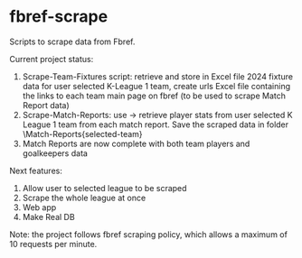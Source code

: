 # fbref-scrape

Scripts to scrape data from Fbref. 

Current project status:
1) Scrape-Team-Fixtures script: retrieve and store in Excel file 2024 fixture data for user selected K-League 1 team, create urls Excel file containing the links to each team main page on fbref (to be used to scrape Match Report data)
2) Scrape-Match-Reports: use -> retrieve player stats from user selected K League 1 team from each match report. Save the scraped data in folder \Match-Reports\{selected-team}
3) Match Reports are now complete with both team players and goalkeepers data

Next features: 
1) Allow user to selected league to be scraped
2) Scrape the whole league at once
3) Web app
4) Make Real DB 

Note: the project follows fbref scraping policy, which allows a maximum of 10 requests per minute.
